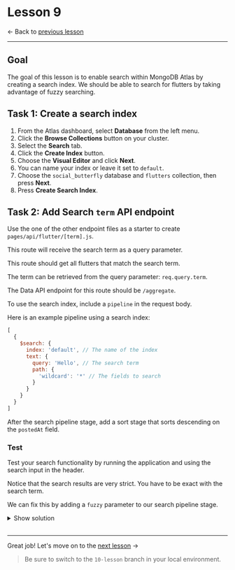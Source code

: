 # Lesson 9

<- Back to [previous lesson](https://github.com/mongodb-developer/social-app-demo/tree/8-lesson)

---

## Goal

The goal of this lesson is to enable search within MongoDB Atlas by creating a search index. We should be able to search for flutters by taking advantage of fuzzy searching.

## Task 1: Create a search index

1. From the Atlas dashboard, select **Database** from the left menu.
1. Click the **Browse Collections** button on your cluster.
1. Select the **Search** tab.
1. Click the **Create Index** button.
1. Choose the **Visual Editor** and click **Next**.
1. You can name your index or leave it set to `default`.
1. Choose the `social_butterfly` database and `flutters` collection, then press **Next**.
1. Press **Create Search Index**.

## Task 2: Add Search `term` API endpoint

Use the one of the other endpoint files as a starter to create `pages/api/flutter/[term].js`.

This route will receive the search term as a query parameter.

This route should get all flutters that match the search term.

The term can be retrieved from the query parameter: `req.query.term`.

The Data API endpoint for this route should be `/aggregate`.

To use the search index, include a `pipeline` in the request body.

Here is an example pipeline using a search index:

```js
[
  {
    $search: {
      index: 'default', // The name of the index
      text: {
        query: 'Hello', // The search term
        path: {
          'wildcard': '*' // The fields to search
        }
      }
    }
  }
]
```

After the search pipeline stage, add a sort stage that sorts descending on the `postedAt` field.

### Test

Test your search functionality by running the application and using the search input in the header.

Notice that the search results are very strict. You have to be exact with the search term.

We can fix this by adding a `fuzzy` parameter to our search pipeline stage.

<details>
<summary>Show solution</summary>

```js
case "GET":
  const term = req.query.term;
  const readData = await fetch(`${baseUrl}/aggregate`, {
    ...fetchOptions,
    body: JSON.stringify({
      ...fetchBody,
      pipeline: [
        {
          $search: {
            index: "default",
            text: {
              query: term,
              path: {
                wildcard: "*",
              },
              fuzzy: {}
            },
          },
        },
        { $sort: { postedAt: -1 } },
      ],
    }),
  });
  const readDataJson = await readData.json();
  res.status(200).json(readDataJson.documents);
  break;
```
</details>
<br>

---

Great job! Let's move on to the [next lesson](https://github.com/mongodb-developer/social-app-demo/tree/10-lesson) ->

> Be sure to switch to the `10-lesson` branch in your local environment.
